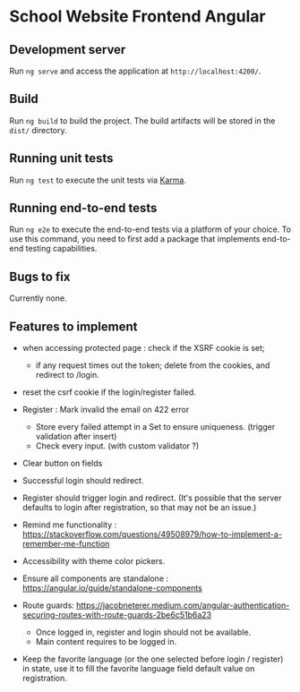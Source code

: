 # School Website Frontend Angular

## Development server
Run `ng serve` and access the application at `http://localhost:4200/`.

## Build
Run `ng build` to build the project. The build artifacts will be stored in the `dist/` directory.

## Running unit tests

Run `ng test` to execute the unit tests via [Karma](https://karma-runner.github.io).

## Running end-to-end tests

Run `ng e2e` to execute the end-to-end tests via a platform of your choice. To use this command, you need to first add a package that implements end-to-end testing capabilities.

## Bugs to fix
Currently none.

## Features to implement
- when accessing protected page : check if the XSRF cookie is set; 
  - if any request times out the token; delete from the cookies, and redirect to /login.
- reset the csrf cookie if the login/register failed.

- Register : Mark invalid the email on 422 error
  - Store every failed attempt in a Set to ensure uniqueness. (trigger validation after insert)
  - Check every input. (with custom validator ?)
- Clear button on fields
- Successful login should redirect.
- Register should trigger login and redirect. (It's possible that the server defaults to login after registration, so that may not be an issue.)
- Remind me functionality : https://stackoverflow.com/questions/49508979/how-to-implement-a-remember-me-function
- Accessibility with theme color pickers.
- Ensure all components are standalone : https://angular.io/guide/standalone-components
- Route guards: https://jacobneterer.medium.com/angular-authentication-securing-routes-with-route-guards-2be6c51b6a23
  - Once logged in, register and login should not be available.
  - Main content requires to be logged in.
- Keep the favorite language (or the one selected before login / register) in state, use it to fill the favorite language field default value on registration.
